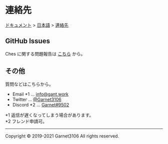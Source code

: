 # 連絡先

[ドキュメント](../../index.md) > [日本語](../index.md) > [連絡先](./index.md)

## GitHub Issues

Ches に関する問題報告は [こちら](https://github.com/Garnet3106/ches-lang/issues/) から。

## その他

質問などはこちらから。

- Email \*1 ... [info@gant.work](mailto:info@gant.work)
- Twitter ... [@Garnet3106](https://twitter.com/Garnet3106/)
- Discord \*2 ... [Garnet#9502](http://discord.com/)

\*1 返信が遅くなってしまう場合があります。
<br>
\*2 フレンド申請可。

---

Copyright © 2019-2021 Garnet3106 All rights reserved.
